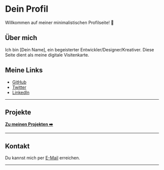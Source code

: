 # Dein Profil

Willkommen auf meiner minimalistischen Profilseite! 👋

## Über mich

Ich bin [Dein Name], ein begeisterter Entwickler/Designer/Kreativer. Diese Seite dient als meine digitale Visitenkarte.

## Meine Links

- [GitHub](https://github.com/)
- [Twitter](https://twitter.com/)
- [LinkedIn](https://linkedin.com/)

---

## Projekte

[**Zu meinen Projekten ➡️**](projects.md)

---

## Kontakt

Du kannst mich per [E-Mail](mailto:dein.email@example.com) erreichen.

---

<link rel="stylesheet" href="style.css">
